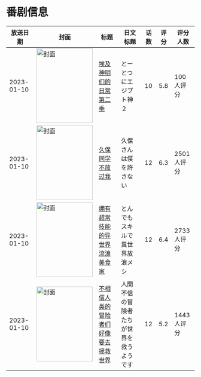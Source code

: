 # 番剧信息

|放送日期|封面|标题|日文标题|话数|评分|评分人数|
|---|---|---|---|---|---|---|
|2023-01-10|<img src="https://lain.bgm.tv/pic/cover/c/3c/cd/343996_6ki71.jpg" alt="封面" style="width:150px;height:200px;object-fit:cover;">|[埃及神明们的日常 第二季](https://bangumi.tv/subject/343996)|とーとつにエジプト神２|10|5.8|100人评分|
|2023-01-10|<img src="https://lain.bgm.tv/pic/cover/c/12/39/381793_oNshs.jpg" alt="封面" style="width:150px;height:200px;object-fit:cover;">|[久保同学不放过我](https://bangumi.tv/subject/381793)|久保さんは僕を許さない|12|6.3|2501人评分|
|2023-01-10|<img src="https://lain.bgm.tv/pic/cover/c/3f/cf/393238_ZB8x3.jpg" alt="封面" style="width:150px;height:200px;object-fit:cover;">|[拥有超常技能的异世界流浪美食家](https://bangumi.tv/subject/393238)|とんでもスキルで異世界放浪メシ|12|6.4|2733人评分|
|2023-01-10|<img src="https://lain.bgm.tv/pic/cover/c/be/9a/346425_J8iC6.jpg" alt="封面" style="width:150px;height:200px;object-fit:cover;">|[不相信人类的冒险者们好像要去拯救世界](https://bangumi.tv/subject/346425)|人間不信の冒険者たちが世界を救うようです|12|5.2|1443人评分|
